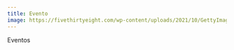 ```yaml
---
title: Evento
image: https://fivethirtyeight.com/wp-content/uploads/2021/10/GettyImages-1235695505-4x3-copy.jpg?w=1150
---
```

<!--StartFragment-->
Eventos
<!--EndFragment-->
